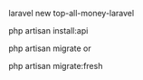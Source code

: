 
laravel new top-all-money-laravel

php artisan install:api

php artisan migrate
or

php artisan migrate:fresh
